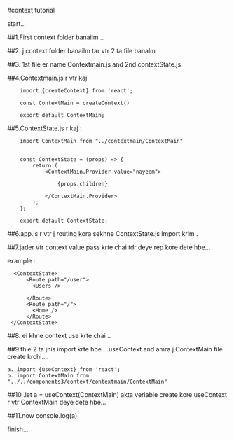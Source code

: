 #context tutorial

start...

##1.First context folder banailm .. 

##2. j context folder banailm tar vtr 2 ta file banalm 

##3. 1st file er name  Contextmain.js and 2nd contextState.js

##4.Contextmain.js r vtr kaj

        import {createContext} from 'react';

        const ContextMain = createContext()

        export default ContextMain;


##5.ContextState.js r kaj :

        import ContextMain from "../contextmain/ContextMain"


        const ContextState = (props) => {
            return (
                <ContextMain.Provider value="nayeem">

                    {props.children}
                    
                </ContextMain.Provider>
            );
        };

        export default ContextState;



##6.app.js r vtr j routing kora sekhne ContextState.js import krlm .

##7.jader vtr context value pass krte chai tdr <ContextState> deye rep
 kore dete hbe...

 example :
        
        
      <ContextState>
          <Route path="/user">
            <Users />

          </Route>
          <Route path="/">
            <Home />
          </Route>
     </ContextState>


##8. <User /> ei khne context use krte chai ..

##9.thle 2 ta jnis import krte hbe ...useContext and amra j ContextMain file create krchi....

    a. import {useContext} from 'react';
    b. import ContextMain from "../../components3/context/contextmain/ContextMain"


##10 .let a = useContext(ContextMain) akta veriable create kore useContext r vtr ContextMain deye dete hbe...

##11.now console.log(a) 

finish...
